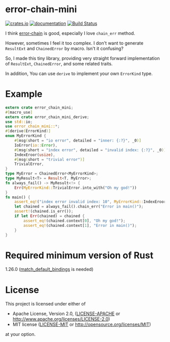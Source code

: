 # error-chain-mini
[![crates.io](http://meritbadge.herokuapp.com/error-chain-mini)](https://crates.io/crates/error-chain-mini)
[![documentation](https://docs.rs/error-chain-mini/badge.svg)](https://docs.rs/error-chain-mini)
[![Build Status](https://travis-ci.org/kngwyu/error-chain-mini.svg?branch=master)](https://travis-ci.org/kngwyu/error-chain-mini)


I think [error-chain](https://github.com/rust-lang-nursery/error-chain) is good, especially I love `chain_err` method.

However, sometimes I feel it too complex.
I don't want to generate `ResultExt` and `ChainedError` by macro. Isn't it confusing?

So, I made this tiny library, providing very straight forward implementation of
`ResultExt`, `ChainedError`, and some related traits.

In addition, You can use `derive` to implement your own `ErrorKind` type.

# Example
```rust
extern crate error_chain_mini;
#[macro_use]
extern crate error_chain_mini_derive;
use std::io;
use error_chain_mini::*;
#[derive(ErrorKind)]
enum MyErrorKind {
    #[msg(short = "io error", detailed = "inner: {:?}", _0)]
    IoError(io::Error),
    #[msg(short = "index error", detailed = "invalid index: {:?}", _0)]
    IndexEroor(usize),
    #[msg(short = "trivial error")]
    TrivialError,
}
type MyError = ChainedError<MyErrorKind>;
type MyResult<T> = Result<T, MyError>;
fn always_fail() -> MyResult<!> {
    Err(MyErrorKind::TrivialError.into_with("Oh my god!"))
}
fn main() {
    assert_eq!("index error invalid index: 10", MyErrorKind::IndexEroor(10).full());
    let chained = always_fail().chain_err("Error in main()");
    assert!(chained.is_err());
    if let Err(chained) = chained {
        assert_eq!(chained.context[0], "Oh my god!");
        assert_eq!(chained.context[1], "Error in main()");
    }
}
```

# Required minimum version of Rust

1.26.0 ([match_default_bindings](https://github.com/rust-lang/rust/issues/42640) is needed)

# License

This project is licensed under either of

 * Apache License, Version 2.0, ([LICENSE-APACHE](LICENSE-APACHE) or
   http://www.apache.org/licenses/LICENSE-2.0)
 * MIT license ([LICENSE-MIT](LICENSE-MIT) or
   http://opensource.org/licenses/MIT)

at your option.

